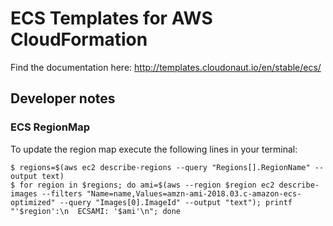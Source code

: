 # ECS Templates for AWS CloudFormation

Find the documentation here: http://templates.cloudonaut.io/en/stable/ecs/

## Developer notes

### ECS RegionMap
To update the region map execute the following lines in your terminal:

```
$ regions=$(aws ec2 describe-regions --query "Regions[].RegionName" --output text)
$ for region in $regions; do ami=$(aws --region $region ec2 describe-images --filters "Name=name,Values=amzn-ami-2018.03.c-amazon-ecs-optimized" --query "Images[0].ImageId" --output "text"); printf "'$region':\n  ECSAMI: '$ami'\n"; done
```
